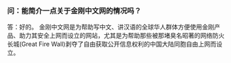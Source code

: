 ### 问：能简介一点关于金刚中文网的情况吗？

答：好的。
金刚中文网是为帮助写中文、讲汉语的全球华人群体方便使用金刚产品、助力其安全上网而设立的网站，尤其是为帮助那些被那堵臭名昭著的网络防火长城(Great Fire Wall)剥夺了自由获取公开信息权利的中国大陆同胞自由上网而设立。
